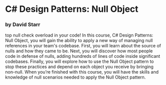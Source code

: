 # C# Design Patterns: Null Object
### by David Starr

top null check overload in your code! In this course, C# Design Patterns: Null Object, you will gain the ability to apply a new way of managing null references in your team's codebase. First, you will learn about the source of nulls and how they came to be. Next, you will discover how most people code in defense of nulls, adding hundreds of lines of code inside significant codebases. Finally, you will explore how to use the Null Object pattern to stop these practices and depend on each object you receive by bringing non-null. When you’re finished with this course, you will have the skills and knowledge of null scenarios needed to apply the Null Object pattern.
